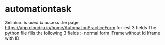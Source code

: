 # automationtask

Selinium is used to access the page https://app.cloudqa.io/home/AutomationPracticeForm for test 3 fields 
The python file fills the following 3 fields :-
normal form 
IFrame without Id 
Iframe with ID
